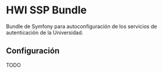 # HWI SSP Bundle

Bundle de Symfony para autoconfiguración de los servicios de autenticación de la Universidad.

## Configuración

TODO

